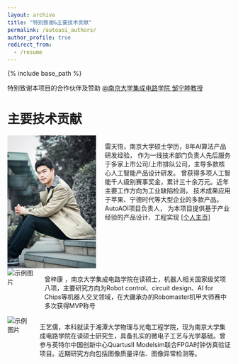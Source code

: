 ```yaml
---
layout: archive
title: "特别致谢&主要技术贡献"
permalink: /autoaoi_authors/
author_profile: true
redirect_from:
  - /resume
---
```


{% include base_path %}

特别致谢本项目的合作伙伴及赞助 [@南京大学集成电路学院 邹宁睦教授](https://zouningmu.github.io/)

# 主要技术贡献

<div style="display: flex; align-items: left;">
  <img src="\images\profile.jpg" alt="示例图片" style="width: 200px; height: auto; margin-right: 20px;">
  <p>雷天悟，南京大学硕士学历，8年AI算法产品研发经验，
     作为一线技术部门负责人先后服务于多家上市公司/上市排队公司，主导多款核心人工智能产品设计研发。
     曾获得多项人工智能千人级别赛事奖金，累计三十余万元。近年主要工作方向为工业缺陷检测，
     技术成果应用于苹果、宁德时代等大型企业的多款产品。AutoAOI项目负责人，
     为本项目提供基于产业经验的产品设计、工程实现 <a href="https://ray3572.github.io/">[个人主页]</a></p>
</div>

<div style="display: flex; align-items: left;">
  <img src="https://ray3572.github.io/AutoAOI_web/images/authors/zzk.png" alt="示例图片" style="width: 200px; height: auto; margin-right: 20px;">
  <p>曾梓康 ，南京大学集成电路学院在读硕士，机器人相关国家级奖项八项，主要研究方向为Robot control、circuit design、AI for Chips等机器人交叉领域，在大疆承办的Robomaster机甲大师赛中多次获得MVP称号

</p>
</div>

<div style="display: flex; align-items: left;">
  <img src="https://ray3572.github.io/AutoAOI_web/images/authors/wyr.png" alt="示例图片" style="width: 200px; height: auto; margin-right: 20px;">
  <p>王艺儒，本科就读于湘潭大学物理与光电工程学院，现为南京大学集成电路学院在读硕士研究生，具备扎实的微电子工艺与光学基础。曾参与英特尔中国创新中心QuartusII Modelsim联合FPGA时钟仿真验证项目。近期研究方向包括图像质量评估、图像异常检测等。
</p>
</div>








